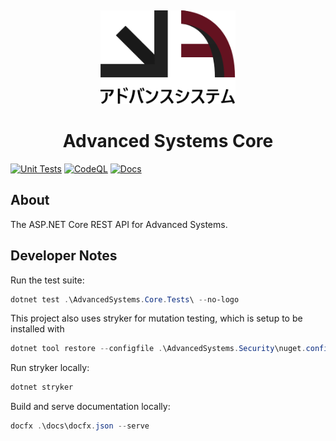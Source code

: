 <p align="center">
  <a title="Project Logo">
    <img height="150" style="margin-top:15px" src="https://raw.githubusercontent.com/Advanced-Systems/assets/master/logos/svg/min/adv-logo.svg">
  </a>
</p>

<h1 align="center">Advanced Systems Core</h1>

[![Unit Tests](https://github.com/Advanced-Systems/core/actions/workflows/dotnet-tests.yml/badge.svg)](https://github.com/Advanced-Systems/core/actions/workflows/dotnet-tests.yml)
[![CodeQL](https://github.com/Advanced-Systems/core/actions/workflows/codeql.yml/badge.svg)](https://github.com/Advanced-Systems/core/actions/workflows/codeql.yml)
[![Docs](https://github.com/Advanced-Systems/core/actions/workflows/docs.yml/badge.svg)](https://github.com/Advanced-Systems/core/actions/workflows/docs.yml)

## About

The ASP.NET Core REST API for Advanced Systems.

## Developer Notes

Run the test suite:

```powershell
dotnet test .\AdvancedSystems.Core.Tests\ --no-logo
```

This project also uses stryker for mutation testing, which is setup to be installed with

```powershell
dotnet tool restore --configfile .\AdvancedSystems.Security\nuget.config
```

Run stryker locally:

```powershell
dotnet stryker
```

Build and serve documentation locally:

```powershell
docfx .\docs\docfx.json --serve
```

